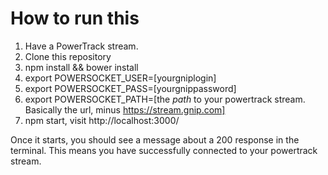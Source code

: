 # How to run this

1. Have a PowerTrack stream.
2. Clone this repository
3. npm install && bower install
4. export POWERSOCKET_USER=[yourgniplogin]
5. export POWERSOCKET_PASS=[yourgnippassword]
6. export POWERSOCKET_PATH=[the *path* to your powertrack stream. Basically the url, minus https://stream.gnip.com]
7. npm start, visit http://localhost:3000/

Once it starts, you should see a message about a 200 response in the terminal. This means you have successfully connected to your powertrack stream.
